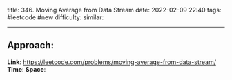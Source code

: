 title: 346. Moving Average from Data Stream
date: 2022-02-09 22:40
tags: #leetcode #new
difficulty:
similar: 

---
## Approach:


**Link**: https://leetcode.com/problems/moving-average-from-data-stream/
**Time**:
**Space**:
